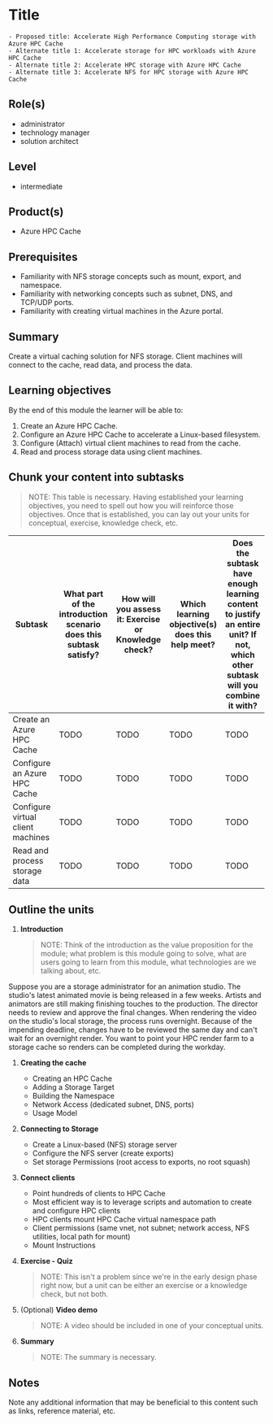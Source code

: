 # Title

    - Proposed title: Accelerate High Performance Computing storage with Azure HPC Cache
    - Alternate title 1: Accelerate storage for HPC workloads with Azure HPC Cache
    - Alternate title 2: Accelerate HPC storage with Azure HPC Cache
    - Alternate title 3: Accelerate NFS for HPC storage with Azure HPC Cache

## Role(s)

- administrator
- technology manager
- solution architect
<!--- Optional: functional consultant -->

## Level

- intermediate

## Product(s)

- Azure HPC Cache

## Prerequisites

- Familiarity with NFS storage concepts such as mount, export, and namespace.
- Familiarity with networking concepts such as subnet, DNS, and TCP/UDP ports.
- Familiarity with creating virtual machines in the Azure portal.

## Summary

Create a virtual caching solution for NFS storage. Client machines will connect to the cache, read data, and process the data.

## Learning objectives

By the end of this module the learner will be able to:
1. Create an Azure HPC Cache.
1. Configure an Azure HPC Cache to accelerate a Linux-based filesystem.
1. Configure (Attach) virtual client machines to read from the cache.
1. Read and process storage data using client machines.

## Chunk your content into subtasks

> NOTE: This table is necessary. Having established your learning objectives, you need to spell out how you will reinforce those objectives.
> Once that is established, you can lay out your units for conceptual, exercise, knowledge check, etc.

| Subtask | What part of the introduction scenario does this subtask satisfy? | How will you assess it: **Exercise or Knowledge check**? | Which learning objective(s) does this help meet? | Does the subtask have enough learning content to justify an entire unit? If not, which other subtask will you combine it with? |
| ---- | ---- | ---- | ---- | ---- |
| Create an Azure HPC Cache | TODO | TODO | TODO | TODO |
| Configure an Azure HPC Cache | TODO | TODO | TODO | TODO |
| Configure virtual client machines | TODO | TODO | TODO | TODO |
| Read and process storage data | TODO | TODO | TODO | TODO |

## Outline the units

<!--- *Add more units as needed for your content*

1. **Introduction**

    Provide a scenario of a real-world job-task that shows how the technology is used in practice:

    *Add your scenario [(Scenario guidance)](https://review.docs.microsoft.com/en-us/learn-docs/docs/id-guidance-scenarios)*

1. **Learning-content unit title**

    List the content that will enable the learner to *subtask*:

    - Enabling objective
        - Information needed to accomplish the enabling objective
        - Information needed to accomplish the enabling objective
    - Enabling objective
        - Information needed to accomplish the enabling objective
        - Information needed to accomplish the enabling objective
    - Enabling objective
        - Information needed to accomplish the enabling objective
        - Information needed to accomplish the enabling objective

    **Knowledge check**

    What types of questions will test *learning objective*? *[(Knowledge check guidance)](https://review.docs.microsoft.com/en-us/learn-docs/docs/id-guidance-knowledge-check)*

    - Question type
    - Question type

1. **Exercise - exercise unit title**

    List the steps which apply the learning content from previous unit:

    1. Step
    1. Step
    1. Step

1. **Summary**

    How did you solve the problem in the initial scenario with the knowledge learned in the module? 
    
    *Add your summary [(Summary guidance)](https://review.docs.microsoft.com/en-us/learn-docs/docs/id-guidance-module-summary-unit)*

-->

1. **Introduction**

    > NOTE: Think of the introduction as the value proposition for the module; what problem is this module going to solve, what are users going to learn from this module, what technologies are we talking about, etc.

<!--    - Create HPC Cache
    - Add a storage target to HPC Cache over Express Route
    - Create HPC clients to mount HPC Cache and request data
    - HPC Cache reads the data from the storage target and stores it
    - Client requests for the same data are served from HPC Cache -->
Suppose you are a storage administrator for an animation studio. The studio's latest animated movie is being released in a few weeks. Artists and animators are still making finishing touches to the production. The director needs to review and approve the final changes. When rendering the video on the studio's local storage, the process runs overnight. Because of the impending deadline, changes have to be reviewed the same day and can't wait for an overnight render. You want to point your HPC render farm to a storage cache so renders can be completed during the workday.

1. **Creating the cache**

    - Creating an HPC Cache
    - Adding a Storage Target
    - Building the Namespace
    - Network Access (dedicated subnet, DNS, ports)
    - Usage Model

1. **Connecting to Storage**

    - Create a Linux-based (NFS) storage server
    - Configure the NFS server (create exports)
    - Set storage Permissions (root access to exports, no root squash)

1. **Connect clients**

    - Point hundreds of clients to HPC Cache
    - Most efficient way is to leverage scripts and automation to create and configure HPC clients
    - HPC clients mount HPC Cache virtual namespace path
    - Client permissions (same vnet, not subnet; network access, NFS utilities, local path for mount)
    - Mount Instructions

1. **Exercise - Quiz**

    > NOTE: This isn't a problem since we're in the early design phase right now, but a unit can be either an exercise or a knowledge check, but not both.

1. (Optional) **Video demo**

    > NOTE: A video should be included in one of your conceptual units.

1. **Summary**

    > NOTE: The summary is necessary.

## Notes

Note any additional information that may be beneficial to this content such as links, reference material, etc.
